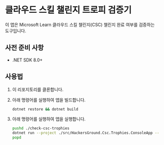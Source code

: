 # 클라우드 스킬 챌린지 트로피 검증기

이 앱은 Microsoft Learn 클라우드 스킬 챌린지(CSC) 챌린지 완료 여부를 검증하는 도구입니다.

## 사전 준비 사항

- .NET SDK 8.0+

## 사용법

1. 이 리포지토리를 클론합니다.
1. 아래 명령어를 실행하여 앱을 빌드합니다.

    ```bash
    dotnet restore && dotnet build
    ```

1. 아래 명령어를 실행하여 앱을 실행합니다.

    ```bash
    pushd ./check-csc-trophies
    dotnet run --project ./src/HackersGround.Csc.Trophies.ConsoleApp -- -c AZ-900 -u https://learn.microsoft.com/ko-kr/users/<프로필ID>
    popd
    ```
